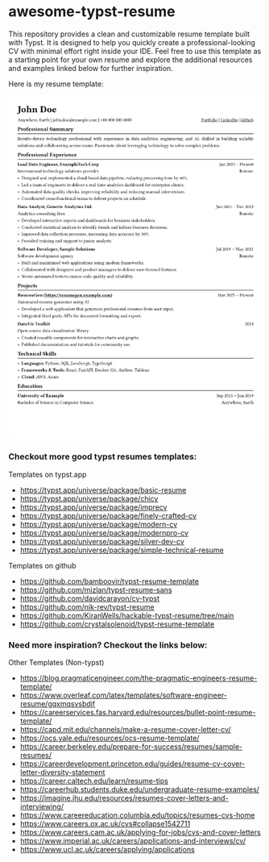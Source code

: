 # awesome-typst-resume

This repository provides a clean and customizable resume template built with Typst. It is designed to help you quickly create a professional-looking CV with minimal effort right inside your IDE. Feel free to use this template as a starting point for your own resume and explore the additional resources and examples linked below for further inspiration.

Here is my resume template:

![alt text](morriswong/image.png)

### Checkout more good typst resumes templates:

Templates on typst.app
- https://typst.app/universe/package/basic-resume
- https://typst.app/universe/package/chicv
- https://typst.app/universe/package/imprecv
- https://typst.app/universe/package/finely-crafted-cv
- https://typst.app/universe/package/modern-cv
- https://typst.app/universe/package/modernpro-cv
- https://typst.app/universe/package/silver-dev-cv
- https://typst.app/universe/package/simple-technical-resume

Templates on github
- https://github.com/bamboovir/typst-resume-template
- https://github.com/mizlan/typst-resume-sans
- https://github.com/davidcarayon/cv-typst
- https://github.com/nik-rev/typst-resume
- https://github.com/KiranWells/hackable-typst-resume/tree/main
- https://github.com/crystalsolenoid/typst-resume-template

### Need more inspiration? Checkout the links below:

Other Templates (Non-typst)
- https://blog.pragmaticengineer.com/the-pragmatic-engineers-resume-template/
- https://www.overleaf.com/latex/templates/software-engineer-resume/gqxmqsvsbdjf
- https://careerservices.fas.harvard.edu/resources/bullet-point-resume-template/
- https://capd.mit.edu/channels/make-a-resume-cover-letter-cv/
- https://ocs.yale.edu/resources/ocs-resume-template/
- https://career.berkeley.edu/prepare-for-success/resumes/sample-resumes/
- https://careerdevelopment.princeton.edu/guides/resume-cv-cover-letter-diversity-statement
- https://career.caltech.edu/learn/resume-tips
- https://careerhub.students.duke.edu/undergraduate-resume-examples/
- https://imagine.jhu.edu/resources/resumes-cover-letters-and-interviewing/
- https://www.careereducation.columbia.edu/topics/resumes-cvs-home
- https://www.careers.ox.ac.uk/cvs#collapse1542711
- https://www.careers.cam.ac.uk/applying-for-jobs/cvs-and-cover-letters
- https://www.imperial.ac.uk/careers/applications-and-interviews/cv/
- https://www.ucl.ac.uk/careers/applying/applications
